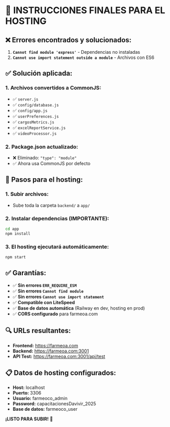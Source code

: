 # 🚀 INSTRUCCIONES FINALES PARA EL HOSTING

## ❌ **Errores encontrados y solucionados:**

1. **`Cannot find module 'express'`** - Dependencias no instaladas
2. **`Cannot use import statement outside a module`** - Archivos con ES6

## ✅ **Solución aplicada:**

### **1. Archivos convertidos a CommonJS:**
- ✅ `server.js`
- ✅ `config/database.js`
- ✅ `config/app.js`
- ✅ `userPreferences.js`
- ✅ `cargosMetrics.js`
- ✅ `excelReportService.js`
- ✅ `videoProcessor.js`

### **2. Package.json actualizado:**
- ❌ Eliminado: `"type": "module"`
- ✅ Ahora usa CommonJS por defecto

## 🚀 **Pasos para el hosting:**

### **1. Subir archivos:**
- Sube toda la carpeta `backend/` a `app/`

### **2. Instalar dependencias (IMPORTANTE):**
```bash
cd app
npm install
```

### **3. El hosting ejecutará automáticamente:**
```bash
npm start
```

## ✅ **Garantías:**
- ✅ **Sin errores `ERR_REQUIRE_ESM`**
- ✅ **Sin errores `Cannot find module`**
- ✅ **Sin errores `Cannot use import statement`**
- ✅ **Compatible con LiteSpeed**
- ✅ **Base de datos automática** (Railway en dev, hosting en prod)
- ✅ **CORS configurado** para farmeoa.com

## 🔍 **URLs resultantes:**
- **Frontend:** https://farmeoa.com
- **Backend:** https://farmeoa.com:3001
- **API Test:** https://farmeoa.com:3001/api/test

## 📋 **Datos de hosting configurados:**
- **Host:** localhost
- **Puerto:** 3306
- **Usuario:** farmeoco_admin
- **Password:** capacitacionesDavivir_2025
- **Base de datos:** farmeoco_user

**¡LISTO PARA SUBIR!** 🚀


